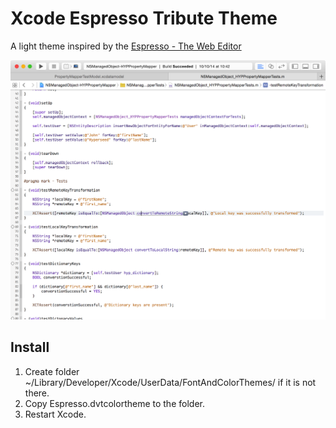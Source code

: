 Xcode Espresso Tribute Theme
============================

A light theme inspired by the [Espresso - The Web Editor](http://www.macrabbit.com/espresso/)

![Espresso Tribute](https://raw.githubusercontent.com/zenangst/xcode-espresso-tribute-theme/master/screenshot.png)

## Install

1. Create folder ~/Library/Developer/Xcode/UserData/FontAndColorThemes/ if it is not there.
2. Copy Espresso.dvtcolortheme to the folder.
3. Restart Xcode.
